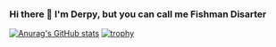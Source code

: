 ### Hi there 👋 I'm Derpy, but you can call me Fishman Disarter

[![Anurag's GitHub stats](https://github-readme-stats.vercel.app/api?username=ThatBigDerp&theme=radical&)](https://github.com/anuraghazra/github-readme-stats)
[![trophy](https://github-profile-trophy.vercel.app/?username=ThatBigDerp&title=Stars,Followers&theme=darkhub)](https://github.com/ryo-ma/github-profile-trophy)

